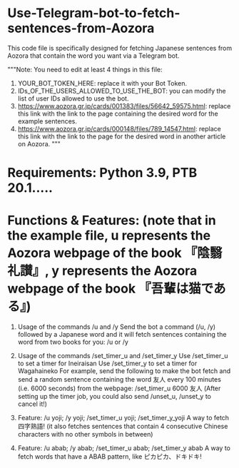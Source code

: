 # Use-Telegram-bot-to-fetch-sentences-from-Aozora
This code file is specifically designed for fetching Japanese sentences from Aozora that contain the word you want via a Telegram bot.

"""Note: You need to edit at least 4 things in this file:
1. YOUR_BOT_TOKEN_HERE: replace it with your Bot Token.
2. IDs_OF_THE_USERS_ALLOWED_TO_USE_THE_BOT: you can modify the list of user IDs allowed to use the bot.
3. https://www.aozora.gr.jp/cards/001383/files/56642_59575.html: replace this link with the link to the page containing the desired word for the example sentences.
4. https://www.aozora.gr.jp/cards/000148/files/789_14547.html: replace this link with the link to the page for the desired word in another article on Aozora.
"""

# Requirements: Python 3.9, PTB 20.1.....

# Functions & Features: (note that in the example file, u represents the Aozora webpage of the book 『陰翳礼讃』, y represents the Aozora webpage of the book 『吾輩は猫である』)

1. Usage of the commands /u and /y
Send the bot a command (/u, /y) followed by a Japanese word and it will fetch sentences containing the word from two books for you: /u <word> or /y <word>

2. Usage of the commands /set_timer_u and /set_timer_y
Use /set_timer_u <seconds> <word> to set a timer for Ineiraisan
Use /set_timer_y <seconds> <word> to set a timer for Wagahaineko
For example, send the following to make the bot fetch and send a random sentence containing the word 友人 every 100 minutes (i.e. 6000 seconds) from the webpage:
/set_timer_u 6000 友人
(After setting up the timer job, you could also send /unset_u, /unset_y to cancel it!)

3. Feature: /u yoji; /y yoji; /set_timer_u yoji; /set_timer_y_yoji
A way to fetch 四字熟語! (it also fetches sentences that contain 4 consecutive Chinese characters with no other symbols in between)

4. Feature: /u abab; /y abab; /set_timer_u abab; /set_timer_y abab
A way to fetch words that have a ABAB pattern, like ピカピカ、ドキドキ!
